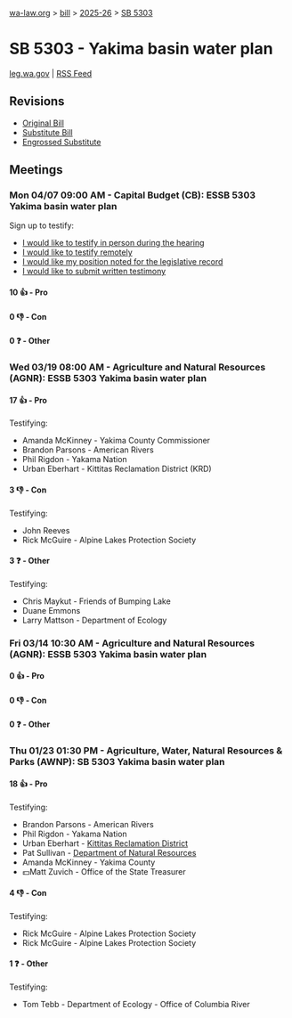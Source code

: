 [wa-law.org](/) > [bill](/bill/) > [2025-26](/bill/2025-26/) > [SB 5303](/bill/2025-26/sb/5303/)

# SB 5303 - Yakima basin water plan
[leg.wa.gov](https://app.leg.wa.gov/billsummary?BillNumber=5303&Year=2025&Initiative=false) | [RSS Feed](./rss.xml)

## Revisions
* [Original Bill](1/)
* [Substitute Bill](S/)
* [Engrossed Substitute](S.E/)

## Meetings
### Mon 04/07 09:00 AM - Capital Budget (CB): ESSB 5303 Yakima basin water plan
Sign up to testify:
* [I would like to testify in person during the hearing](https://app.leg.wa.gov/csi/Testifier/Add?chamber=House&mId=33294&aId=167049&caId=26928&tId=1)
* [I would like to testify remotely](https://app.leg.wa.gov/csi/Testifier/Add?chamber=House&mId=33294&aId=167049&caId=26928&tId=2)
* [I would like my position noted for the legislative record](https://app.leg.wa.gov/csi/Testifier/Add?chamber=House&mId=33294&aId=167049&caId=26928&tId=3)
* [I would like to submit written testimony](https://app.leg.wa.gov/csi/Testifier/Add?chamber=House&mId=33294&aId=167049&caId=26928&tId=4)

#### 10 👍 - Pro

#### 0 👎 - Con

#### 0 ❓ - Other

### Wed 03/19 08:00 AM - Agriculture and Natural Resources (AGNR): ESSB 5303 Yakima basin water plan
#### 17 👍 - Pro
Testifying:
* Amanda McKinney - Yakima County Commissioner
* Brandon Parsons - American Rivers
* Phil Rigdon - Yakama Nation
* Urban Eberhart - Kittitas Reclamation District (KRD)

#### 3 👎 - Con
Testifying:
* John Reeves
* Rick McGuire - Alpine Lakes Protection Society

#### 3 ❓ - Other
Testifying:
* Chris Maykut - Friends of Bumping Lake
* Duane Emmons
* Larry Mattson - Department of Ecology

### Fri 03/14 10:30 AM - Agriculture and Natural Resources (AGNR): ESSB 5303 Yakima basin water plan
#### 0 👍 - Pro

#### 0 👎 - Con

#### 0 ❓ - Other

### Thu 01/23 01:30 PM - Agriculture, Water, Natural Resources & Parks (AWNP): SB 5303 Yakima basin water plan
#### 18 👍 - Pro
Testifying:
* Brandon Parsons - American Rivers
* Phil Rigdon - Yakama Nation
* Urban Eberhart - [Kittitas Reclamation District](/org/kittitas_reclamation_district/)
* Pat Sullivan - [Department of Natural Resources](/org/department_of_natural_resources/)
* Amanda McKinney - Yakima County
* 💵Matt Zuvich - Office of the State Treasurer

#### 4 👎 - Con
Testifying:
* Rick McGuire - Alpine Lakes Protection Society
* Rick McGuire - Alpine Lakes Protection Society

#### 1 ❓ - Other
Testifying:
* Tom Tebb - Department of Ecology - Office of Columbia River
